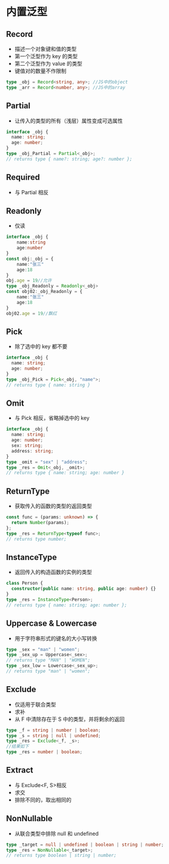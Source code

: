 # 内置泛型

## Record

- 描述一个对象键和值的类型
- 第一个泛型作为 key 的类型
- 第二个泛型作为 value 的类型
- 键值对的数量不作限制

```ts
type _obj = Record<string, any>; //JS中的object
type _arr = Record<number, any>; //JS中的array
```

## Partial

- 让传入的类型的所有（浅层）属性变成可选属性

```ts
interface _obj {
  name: string;
  age: number;
}
type _obj_Partial = Partial<_obj>;
// returns type { name?: string; age?: number };
```

## Required

- 与 Partial 相反

## Readonly

- 仅读

```ts
interface _obj {
    name:string
    age:number
}
const obj:_obj = {
    name:"张三"
    age:18
}
obj.age = 19//允许
type _obj_Readonly = Readonly<_obj>
const obj02:_obj_Readonly = {
    name:"张三"
    age:18
}
obj02.age = 19//飘红
```

## Pick

- 除了选中的 key 都不要

```ts
interface _obj {
  name: string;
  age: number;
}
type _obj_Pick = Pick<_obj, "name">;
// returns type { name: string }
```

## Omit

- 与 Pick 相反，省略掉选中的 key

```ts
interface _obj {
  name: string;
  age: number;
  sex: string;
  address: string;
}
type _omit = "sex" | "address";
type _res = Omit<_obj, _omit>;
// returns type { name: string; age: number }
```

## ReturnType

- 获取传入的函数的类型的返回类型

```ts
const func = (params: unknown) => {
  return Number(params);
};
type _res = ReturnType<typeof func>;
// returns type number;
```

## InstanceType

- 返回传入的构造函数的实例的类型

```ts
class Person {
  constructor(public name: string, public age: number) {}
}
type _res = InstanceType<Person>;
// returns type { name: string; age: number };
```

## Uppercase & Lowercase

- 用于字符串形式的键名的大小写转换

```ts
type _sex = "man" | "women";
type _sex_up = Uppercase<_sex>;
// returns type "MAN" | "WOMEN";
type _sex_low = Lowercase<_sex_up>;
// returns type "man" | "women";
```

## Exclude

- 仅适用于联合类型
- 求补
- 从 F 中清除存在于 S 中的类型，并将剩余的返回

```ts
type _f = string | number | boolean;
type _s = string | null | undefined;
type _res = Exclude<_f, _s>;
//结果如下
type _res = number | boolean;
```

## Extract

- 与 Exclude<F, S>相反
- 求交
- 排除不同的，取出相同的

## NonNullable

- 从联合类型中排除 null 和 undefined

```ts
type _target = null | undefined | boolean | string | number;
type _res = NonNullable<_target>;
// returns type boolean | string | number;
```
